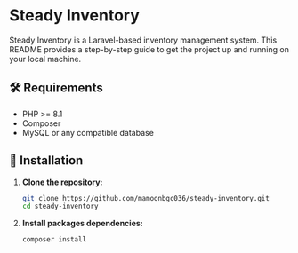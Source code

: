 # Steady Inventory

Steady Inventory is a Laravel-based inventory management system. This README provides a step-by-step guide to get the project up and running on your local machine.

## 🛠 Requirements

- PHP >= 8.1
- Composer
- MySQL or any compatible database

## 🚀 Installation

1. **Clone the repository:**
   ```bash
   git clone https://github.com/mamoonbgc036/steady-inventory.git
   cd steady-inventory
1. **Install packages dependencies:**
   ```bash
   composer install
